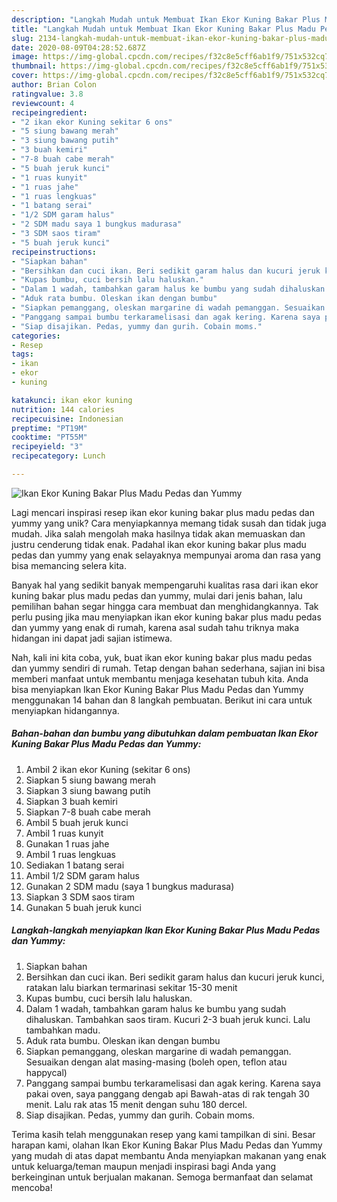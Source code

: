 ```yaml
---
description: "Langkah Mudah untuk Membuat Ikan Ekor Kuning Bakar Plus Madu Pedas dan Yummy yang Enak Banget"
title: "Langkah Mudah untuk Membuat Ikan Ekor Kuning Bakar Plus Madu Pedas dan Yummy yang Enak Banget"
slug: 2134-langkah-mudah-untuk-membuat-ikan-ekor-kuning-bakar-plus-madu-pedas-dan-yummy-yang-enak-banget
date: 2020-08-09T04:28:52.687Z
image: https://img-global.cpcdn.com/recipes/f32c8e5cff6ab1f9/751x532cq70/ikan-ekor-kuning-bakar-plus-madu-pedas-dan-yummy-foto-resep-utama.jpg
thumbnail: https://img-global.cpcdn.com/recipes/f32c8e5cff6ab1f9/751x532cq70/ikan-ekor-kuning-bakar-plus-madu-pedas-dan-yummy-foto-resep-utama.jpg
cover: https://img-global.cpcdn.com/recipes/f32c8e5cff6ab1f9/751x532cq70/ikan-ekor-kuning-bakar-plus-madu-pedas-dan-yummy-foto-resep-utama.jpg
author: Brian Colon
ratingvalue: 3.8
reviewcount: 4
recipeingredient:
- "2 ikan ekor Kuning sekitar 6 ons"
- "5 siung bawang merah"
- "3 siung bawang putih"
- "3 buah kemiri"
- "7-8 buah cabe merah"
- "5 buah jeruk kunci"
- "1 ruas kunyit"
- "1 ruas jahe"
- "1 ruas lengkuas"
- "1 batang serai"
- "1/2 SDM garam halus"
- "2 SDM madu saya 1 bungkus madurasa"
- "3 SDM saos tiram"
- "5 buah jeruk kunci"
recipeinstructions:
- "Siapkan bahan"
- "Bersihkan dan cuci ikan. Beri sedikit garam halus dan kucuri jeruk kunci, ratakan lalu biarkan termarinasi sekitar 15-30 menit"
- "Kupas bumbu, cuci bersih lalu haluskan."
- "Dalam 1 wadah, tambahkan garam halus ke bumbu yang sudah dihaluskan. Tambahkan saos tiram. Kucuri 2-3 buah jeruk kunci. Lalu tambahkan madu."
- "Aduk rata bumbu. Oleskan ikan dengan bumbu"
- "Siapkan pemanggang, oleskan margarine di wadah pemanggan. Sesuaikan dengan alat masing-masing (boleh open, teflon atau happycal)"
- "Panggang sampai bumbu terkaramelisasi dan agak kering. Karena saya pakai oven, saya panggang dengab api Bawah-atas di rak tengah 30 menit. Lalu rak atas 15 menit dengan suhu 180 dercel."
- "Siap disajikan. Pedas, yummy dan gurih. Cobain moms."
categories:
- Resep
tags:
- ikan
- ekor
- kuning

katakunci: ikan ekor kuning 
nutrition: 144 calories
recipecuisine: Indonesian
preptime: "PT19M"
cooktime: "PT55M"
recipeyield: "3"
recipecategory: Lunch

---
```



![Ikan Ekor Kuning Bakar Plus Madu Pedas dan Yummy](https://img-global.cpcdn.com/recipes/f32c8e5cff6ab1f9/751x532cq70/ikan-ekor-kuning-bakar-plus-madu-pedas-dan-yummy-foto-resep-utama.jpg)

Lagi mencari inspirasi resep ikan ekor kuning bakar plus madu pedas dan yummy yang unik? Cara menyiapkannya memang tidak susah dan tidak juga mudah. Jika salah mengolah maka hasilnya tidak akan memuaskan dan justru cenderung tidak enak. Padahal ikan ekor kuning bakar plus madu pedas dan yummy yang enak selayaknya mempunyai aroma dan rasa yang bisa memancing selera kita.



Banyak hal yang sedikit banyak mempengaruhi kualitas rasa dari ikan ekor kuning bakar plus madu pedas dan yummy, mulai dari jenis bahan, lalu pemilihan bahan segar hingga cara membuat dan menghidangkannya. Tak perlu pusing jika mau menyiapkan ikan ekor kuning bakar plus madu pedas dan yummy yang enak di rumah, karena asal sudah tahu triknya maka hidangan ini dapat jadi sajian istimewa.


Nah, kali ini kita coba, yuk, buat ikan ekor kuning bakar plus madu pedas dan yummy sendiri di rumah. Tetap dengan bahan sederhana, sajian ini bisa memberi manfaat untuk membantu menjaga kesehatan tubuh kita. Anda bisa menyiapkan Ikan Ekor Kuning Bakar Plus Madu Pedas dan Yummy menggunakan 14 bahan dan 8 langkah pembuatan. Berikut ini cara untuk menyiapkan hidangannya.

<!--inarticleads1-->

##### Bahan-bahan dan bumbu yang dibutuhkan dalam pembuatan Ikan Ekor Kuning Bakar Plus Madu Pedas dan Yummy:

1. Ambil 2 ikan ekor Kuning (sekitar 6 ons)
1. Siapkan 5 siung bawang merah
1. Siapkan 3 siung bawang putih
1. Siapkan 3 buah kemiri
1. Siapkan 7-8 buah cabe merah
1. Ambil 5 buah jeruk kunci
1. Ambil 1 ruas kunyit
1. Gunakan 1 ruas jahe
1. Ambil 1 ruas lengkuas
1. Sediakan 1 batang serai
1. Ambil 1/2 SDM garam halus
1. Gunakan 2 SDM madu (saya 1 bungkus madurasa)
1. Siapkan 3 SDM saos tiram
1. Gunakan 5 buah jeruk kunci




<!--inarticleads2-->

##### Langkah-langkah menyiapkan Ikan Ekor Kuning Bakar Plus Madu Pedas dan Yummy:

1. Siapkan bahan
1. Bersihkan dan cuci ikan. Beri sedikit garam halus dan kucuri jeruk kunci, ratakan lalu biarkan termarinasi sekitar 15-30 menit
1. Kupas bumbu, cuci bersih lalu haluskan.
1. Dalam 1 wadah, tambahkan garam halus ke bumbu yang sudah dihaluskan. Tambahkan saos tiram. Kucuri 2-3 buah jeruk kunci. Lalu tambahkan madu.
1. Aduk rata bumbu. Oleskan ikan dengan bumbu
1. Siapkan pemanggang, oleskan margarine di wadah pemanggan. Sesuaikan dengan alat masing-masing (boleh open, teflon atau happycal)
1. Panggang sampai bumbu terkaramelisasi dan agak kering. Karena saya pakai oven, saya panggang dengab api Bawah-atas di rak tengah 30 menit. Lalu rak atas 15 menit dengan suhu 180 dercel.
1. Siap disajikan. Pedas, yummy dan gurih. Cobain moms.




Terima kasih telah menggunakan resep yang kami tampilkan di sini. Besar harapan kami, olahan Ikan Ekor Kuning Bakar Plus Madu Pedas dan Yummy yang mudah di atas dapat membantu Anda menyiapkan makanan yang enak untuk keluarga/teman maupun menjadi inspirasi bagi Anda yang berkeinginan untuk berjualan makanan. Semoga bermanfaat dan selamat mencoba!
